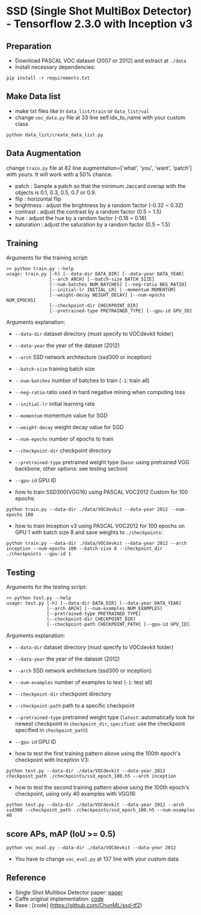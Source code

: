 # SSD (Single Shot MultiBox Detector) - Tensorflow 2.3.0 with Inception v3

## Preparation
- Download PASCAL VOC dataset (2007 or 2012) and extract at `./data`
- Install necessary dependencies:
```
pip install -r requirements.txt
```

## Make Data list

- make txt files like in `data_list/train` or  `data_list/val`
- change  `voc_data.py`  file at 33 line self.idx_to_name with your custom class 

```
python data_list/create_data_list.py
```

## Data Augmentation

change  `train.py`  file at 82 line augmentation=['what', 'you', 'want', 'patch'] with yours. It will work with a 50% chance.

- patch : Sample a patch so that the minimum Jaccard overap with the objects is 0.1, 0.3, 0.5, 0.7 or 0.9.
- flip : horizontal flip
- brightness : adjust the brightness by a random factor (-0.32 ~ 0.32)
- contrast : adjust the contrast by a random factor (0.5 ~ 1.5)
- hue : adjust the hue by a random factor (-0.18 ~ 0.18)
- saturation : adjust the saturation by a random factor (0.5 ~ 1.5)

## Training

Arguments for the training script:

```
>> python train.py --help
usage: train.py [-h] [--data-dir DATA_DIR] [--data-year DATA_YEAR]
                [--arch ARCH] [--batch-size BATCH_SIZE]
                [--num-batches NUM_BATCHES] [--neg-ratio NEG_RATIO]
                [--initial-lr INITIAL_LR] [--momentum MOMENTUM]
                [--weight-decay WEIGHT_DECAY] [--num-epochs NUM_EPOCHS]
                [--checkpoint-dir CHECKPOINT_DIR]
                [--pretrained-type PRETRAINED_TYPE] [--gpu-id GPU_ID]
```
Arguments explanation:
-  `--data-dir` dataset directory (must specify to VOCdevkit folder)
-  `--data-year` the year of the dataset (2012)
-  `--arch` SSD network architecture (ssd300 or inception)
-  `--batch-size` training batch size
-  `--num-batches` number of batches to train (`-1`: train all)
-  `--neg-ratio` ratio used in hard negative mining when computing loss
-  `--initial-lr` initial learning rate
-  `--momentum` momentum value for SGD
-  `--weight-decay` weight decay value for SGD
-  `--num-epochs` number of epochs to train
-  `--checkpoint-dir` checkpoint directory
-  `--pretrained-type` pretrained weight type (`base`: using pretrained VGG backbone, other options: see testing section)
-  `--gpu-id` GPU ID

- how to train SSD300(VGG16) using PASCAL VOC2012 Custom for 100 epochs:

```
python train.py --data-dir ./data/VOCdevkit --data-year 2012 --num-epochs 100
```

- how to train Inception v3 using PASCAL VOC2012 for 100 epochs on GPU 1 with batch size 8 and save weights to `./checkpoints`:

```
python train.py --data-dir ./data/VOCdevkit --data-year 2012 --arch inception --num-epochs 100 --batch-size 8 --checkpoint_dir ./checkpoints --gpu-id 1
```

## Testing
Arguments for the testing script:
```
>> python test.py --help
usage: test.py [-h] [--data-dir DATA_DIR] [--data-year DATA_YEAR]
               [--arch ARCH] [--num-examples NUM_EXAMPLES]
               [--pretrained-type PRETRAINED_TYPE]
               [--checkpoint-dir CHECKPOINT_DIR]
               [--checkpoint-path CHECKPOINT_PATH] [--gpu-id GPU_ID]
```
Arguments explanation:
-  `--data-dir` dataset directory (must specify to VOCdevkit folder)
-  `--data-year` the year of the dataset (2012)
-  `--arch` SSD network architecture (ssd300 or inception)
-  `--num-examples` number of examples to test (`-1`: test all)
-  `--checkpoint-dir` checkpoint directory
-  `--checkpoint-path` path to a specific checkpoint
-  `--pretrained-type` pretrained weight type (`latest`: automatically look for newest checkpoint in `checkpoint_dir`, `specified`: use the checkpoint specified in `checkpoint_path`)
-  `--gpu-id` GPU ID

- how to test the first training pattern above using the 100th epoch's checkpoint with Inception V3:

```
python test.py --data-dir ./data/VOCdevkit --data-year 2012 checkpoint_path ./checkpoints/ssd_epoch_100.h5 --arch inception
```

- how to test the second training pattern above using the 100th epoch's checkpoint, using only 40 examples with VGG16:

```
python test.py --data-dir ./data/VOCdevkit --data-year 2012 --arch ssd300 --checkpoint_path ./checkpoints/ssd_epoch_100.h5 --num-examples 40
```

## score APs, mAP (IoU >= 0.5)

```
python voc_eval.py --data-dir ./data/VOCdevkit --data-year 2012 
```

- You have to change `voc_eval.py`  at 137 line with your custom data.

## Reference

- Single Shot Multibox Detector paper: [paper](https://arxiv.org/abs/1512.02325)
- Caffe original implementation: [code](https://github.com/weiliu89/caffe/tree/ssd)
- Base : [code] (https://github.com/ChunML/ssd-tf2)
